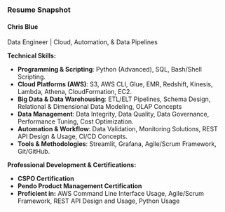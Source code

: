 ### Resume Snapshot

#### Chris Blue
Data Engineer | Cloud, Automation, & Data Pipelines

**Technical Skills:**
* **Programming & Scripting**: Python (Advanced), SQL, Bash/Shell Scripting. 
* **Cloud Platforms (AWS)**: S3, AWS CLI, Glue, EMR, Redshift, Kinesis, Lambda, Athena, CloudFormation, EC2. 
* **Big Data & Data Warehousing**: ETL/ELT Pipelines, Schema Design, Relational & Dimensional Data Modeling, OLAP Concepts
* **Data Management**: Data Integrity, Data Quality, Data Governance, Performance Tuning, Cost Optimization.
* **Automation & Workflow**: Data Validation, Monitoring Solutions, REST API Design & Usage, CI/CD Concepts.
* **Tools & Methodologies**: Streamlit, Grafana, Agile/Scrum Framework, Git/GitHub.

**Professional Development & Certifications:**
* **CSPO Certification**
* **Pendo Product Management Certification**
* **Proficient in:** AWS Command Line Interface Usage, Agile/Scrum Framework, REST API Design and Usage, Python Usage
